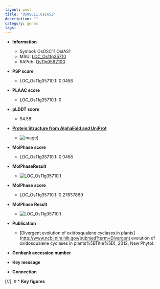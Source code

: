 ```yaml
---
layout: post
title: "OsOSC11,OsIAS1"
description: ""
category: genes
tags: 
---
```


* **Information**  
    + Symbol: OsOSC11,OsIAS1  
    + MSU: [LOC_Os11g35710](http://rice.plantbiology.msu.edu/cgi-bin/ORF_infopage.cgi?orf=LOC_Os11g35710)  
    + RAPdb: [Os11g0562100](http://rapdb.dna.affrc.go.jp/viewer/gbrowse_details/irgsp1?name=Os11g0562100)  

* **PSP score**  
    + LOC_Os11g35710.1: 0.0458 

* **PLAAC score**  
    + LOC_Os11g35710.1: 0 

* **pLDDT score**
    + 94.56

* **[Protein Structure from AlphaFold and UniProt](https://www.uniprot.org/uniprotkb/Q0IS49/entry#structure)**
    + ![image](https://ricepsp.github.io/images/Q0/AF-Q0IS49-F1.png))

* **MolPhase score**
    + LOC_Os11g35710.1: 0.0458

* **MolPhaseResult**
    + ![LOC_Os11g35710.1](https://ricepsp.github.io/pictures/LOC_Os11g/LOC_Os11g35710.1.png)

* **MolPhase score**
    + LOC_Os11g35710.1: 0.27637889

* **MolPhase Result**
    + ![LOC_Os11g35710.1](https://304243504.github.io/Pictures/LOC_Os11g/LOC_Os11g35710.1.png)

* **Publication**  
    + [Divergent evolution of oxidosqualene cyclases in plants](http://www.ncbi.nlm.nih.gov/pubmed?term=Divergent evolution of oxidosqualene cyclases in plants%5BTitle%5D), 2012, New Phytol.

* **Genbank accession number**  

* **Key message**  

* **Connection**  

[//]: # * **Key figures**  



